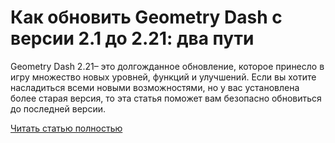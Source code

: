 # Как обновить Geometry Dash с версии 2.1 до 2.21: два пути



Geometry Dash 2.21– это долгожданное обновление, которое принесло в игру множество новых уровней, функций и улучшений. Если вы хотите насладиться всеми новыми возможностями, но у вас установлена более старая версия, то эта статья поможет вам безопасно обновиться до последней версии.

[Читать статью полностью](https://xyberbara.com/gaming/geometry-dash-2-1-do-2-21/)
